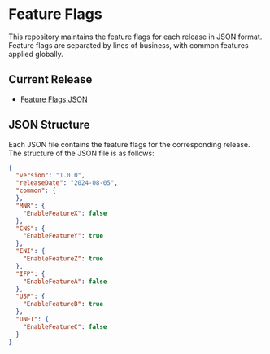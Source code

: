# Feature Flags

This repository maintains the feature flags for each release in JSON format. Feature flags are separated by lines of business, with common features applied globally.

## Current Release

- [Feature Flags JSON](feature-flags/feature-flags.json)

## JSON Structure

Each JSON file contains the feature flags for the corresponding release. The structure of the JSON file is as follows:

```json
{
  "version": "1.0.0",
  "releaseDate": "2024-08-05",
  "common": {
  },
  "MNR": {
    "EnableFeatureX": false
  },
  "CNS": {
    "EnableFeatureY": true
  },
  "ENI": {
    "EnableFeatureZ": true
  },
  "IFP": {
    "EnableFeatureA": false
  },
  "USP": {
    "EnableFeatureB": true
  },
  "UNET": {
    "EnableFeatureC": false
  }
}
